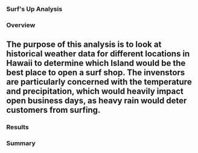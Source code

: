 ### Surf's Up Analysis

### Overview
## The purpose of this analysis is to look at historical weather data for different locations in Hawaii to determine which Island would be the best place to open a surf shop.  The invenstors are particularly concerned with the temperature and precipitation, which would heavily impact open business days, as heavy rain would deter customers from surfing.

### Results


### Summary
